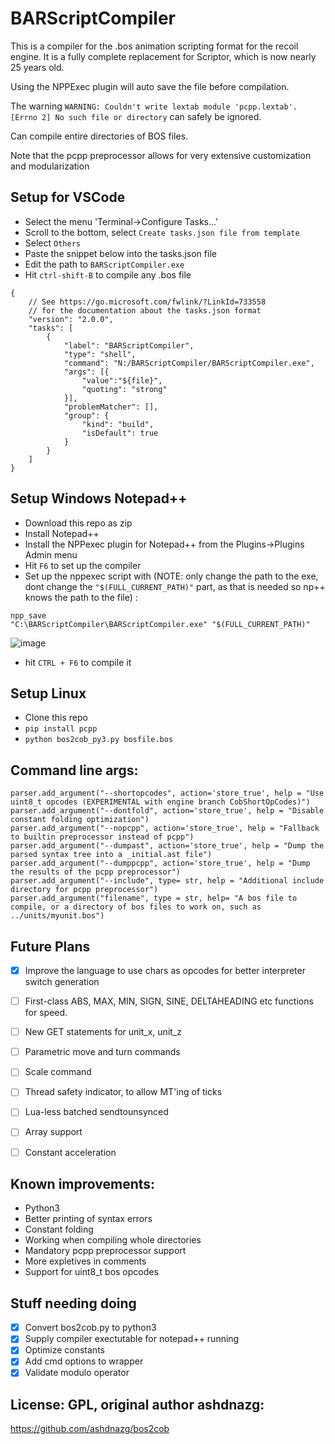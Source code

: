 # BARScriptCompiler

This is a compiler for the .bos animation scripting format for the recoil engine. 
It is a fully complete replacement for Scriptor, which is now nearly 25 years old. 

Using the NPPExec plugin will auto save the file before compilation. 

The warning `WARNING: Couldn't write lextab module 'pcpp.lextab'. [Errno 2] No such file or directory` can safely be ignored.

Can compile entire directories of BOS files. 

Note that the pcpp preprocessor allows for very extensive customization and modularization

## Setup for VSCode

- Select the menu 'Terminal->Configure Tasks...'
- Scroll to the bottom, select `Create tasks.json file from template`
- Select `Others`
- Paste the snippet below into the tasks.json file
- Edit the path to `BARScriptCompiler.exe`
- Hit `ctrl-shift-B` to compile any .bos file

```
{
    // See https://go.microsoft.com/fwlink/?LinkId=733558
    // for the documentation about the tasks.json format
    "version": "2.0.0",
    "tasks": [
        {
            "label": "BARScriptCompiler",
            "type": "shell",
            "command": "N:/BARScriptCompiler/BARScriptCompiler.exe",
            "args": [{
                "value":"${file}",
                "quoting": "strong"
            }],
            "problemMatcher": [],
            "group": {
                "kind": "build",
                "isDefault": true
            }
        }
    ]
}
```

## Setup Windows Notepad++
- Download this repo as zip
- Install Notepad++
- Install the NPPexec plugin for Notepad++ from the Plugins->Plugins Admin menu
- Hit `F6` to set up the compiler
- Set up the nppexec script with (NOTE: only change the path to the exe, dont change the `"$(FULL_CURRENT_PATH)"` part, as that is needed so np++ knows the path to the file) :

```
npp_save
"C:\BARScriptCompiler\BARScriptCompiler.exe" "$(FULL_CURRENT_PATH)"
```

![image](https://github.com/beyond-all-reason/BARScriptCompiler/assets/109391/cebc1d2e-0405-4106-9879-fb6efee55a5a)


- hit `CTRL + F6` to compile it




## Setup Linux

- Clone this repo
- `pip install pcpp`
- `python bos2cob_py3.py bosfile.bos`


## Command line args:
```
parser.add_argument("--shortopcodes", action='store_true', help = "Use uint8_t opcodes (EXPERIMENTAL with engine branch CobShortOpCodes)")
parser.add_argument("--dontfold", action='store_true', help = "Disable constant folding optimization")
parser.add_argument("--nopcpp", action='store_true', help = "Fallback to builtin preprocessor instead of pcpp")
parser.add_argument("--dumpast", action='store_true', help = "Dump the parsed syntax tree into a _initial.ast file")
parser.add_argument("--dumppcpp", action='store_true', help = "Dump the results of the pcpp preprocessor")
parser.add_argument("--include", type= str, help = "Additional include directory for pcpp preprocessor")
parser.add_argument("filename", type = str, help= "A bos file to compile, or a directory of bos files to work on, such as ../units/myunit.bos")
```

## Future Plans

- [X] Improve the language to use chars as opcodes for better interpreter switch generation
- [ ] First-class ABS, MAX, MIN, SIGN, SINE, DELTAHEADING etc functions for speed.
- [ ] New GET statements for unit_x, unit_z
- [ ] Parametric move and turn commands
- [ ] Scale command
- [ ] Thread safety indicator, to allow MT'ing of ticks
- [ ] Lua-less batched sendtounsynced
- [ ] Array support
- [ ] Constant acceleration


## Known improvements:

- Python3
- Better printing of syntax errors
- Constant folding
- Working when compiling whole directories
- Mandatory pcpp preprocessor support
- More expletives in comments
- Support for uint8_t bos opcodes


## Stuff needing doing

- [X] Convert bos2cob.py to python3
- [X] Supply compiler exectutable for notepad++ running
- [X] Optimize constants
- [X] Add cmd options to wrapper
- [X] Validate modulo operator

## License: GPL, original author ashdnazg:

https://github.com/ashdnazg/bos2cob

